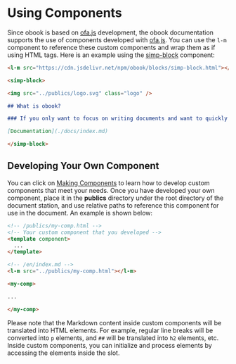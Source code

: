 # Using Components

Since obook is based on [ofa.js](https://ofajs.com/) development, the obook documentation supports the use of components developed with [ofa.js](https://ofajs.com/). You can use the `l-m` component to reference these custom components and wrap them as if using HTML tags. Here is an example using the [simp-block](https://cdn.jsdelivr.net/npm/obook/blocks/simp-block.html) component:

```markdown
<l-m src="https://cdn.jsdelivr.net/npm/obook/blocks/simp-block.html"></l-m>

<simp-block>

<img src="../publics/logo.svg" class="logo" />

## What is obook?

### If you only want to focus on writing documents and want to quickly create free and beautiful websites, then obook is your first choice

[Documentation](./docs/index.md)

</simp-block>
```

## Developing Your Own Component

You can click on [Making Components](https://ofajs.com/en/cases/simple-component.html) to learn how to develop custom components that meet your needs. Once you have developed your own component, place it in the **publics** directory under the root directory of the document station, and use relative paths to reference this component for use in the document. An example is shown below:

```html
<!-- /publics/my-comp.html -->
<!-- Your custom component that you developed -->
<template component>
  ...
</template>
```

```markdown
<!-- /en/index.md -->
<l-m src="../publics/my-comp.html"></l-m>

<my-comp>

...

</my-comp>
```

Please note that the Markdown content inside custom components will be translated into HTML elements. For example, regular line breaks will be converted into `p` elements, and `##` will be translated into `h2` elements, etc. Inside custom components, you can initialize and process elements by accessing the elements inside the slot.